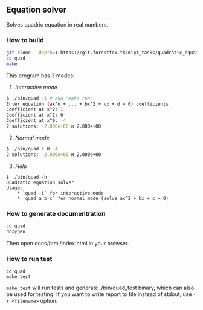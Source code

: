 ## Equation solver

Solves quadric equation in real numbers.

### How to build
```bash
git clone --depth=1 https://git.forestfox.tk/mipt_tasks/quadratic_equation.git
cd quad
make
```
This program has 3 modes:
1. *Interactive mode*

```bash
$ ./bin/quad -i # aka "make run"
Enter equation (ax^n + ... + bx^2 + cx + d = 0) coefficients
Coefficient at x^2: 1
Coefficient at x^1: 0
Coefficient at x^0: -4
2 solutions: -2.000e+00 и 2.000e+00
```

2. *Normal mode*
```bash
$ ./bin/quad 1 0 -4
2 solutions: -2.000e+00 и 2.000e+00
```

3. *Help*
```
$ ./bin/quad -h
Quadratic equation solver
Usage:
    * `quad -i` for interactive mode
    * `quad a b c` for normal mode (solve ax^2 + bx + c = 0)
```

### How to generate documentration
```bash
cd quad
doxygen
```
Then open docs/html/index.html in your browser.

### How to run test
```
cd quad
make test
```

`make test` will run tests and generate ./bin/quad_test binary, which can also be used for testing. If you want to write report to file instead of stdout, use `-r <filename>` option.